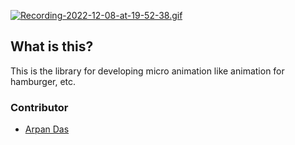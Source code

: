 
[![Recording-2022-12-08-at-19-52-38.gif](https://i.postimg.cc/PJvxhKBL/Recording-2022-12-08-at-19-52-38.gif)](https://postimg.cc/0Kxx0G5x)

## What is this?
This is the library for developing micro animation like animation for hamburger, etc.



### Contributor

- [Arpan Das](https://github.com/adasarpan404)
